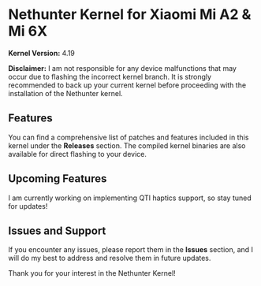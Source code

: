 # Nethunter Kernel for Xiaomi Mi A2 & Mi 6X

**Kernel Version:** 4.19

**Disclaimer:** I am not responsible for any device malfunctions that may occur due to flashing the incorrect kernel branch. It is strongly recommended to back up your current kernel before proceeding with the installation of the Nethunter kernel.

## Features

You can find a comprehensive list of patches and features included in this kernel under the **Releases** section. The compiled kernel binaries are also available for direct flashing to your device.

## Upcoming Features

I am currently working on implementing QTI haptics support, so stay tuned for updates!

## Issues and Support

If you encounter any issues, please report them in the **Issues** section, and I will do my best to address and resolve them in future updates.

Thank you for your interest in the Nethunter Kernel!

